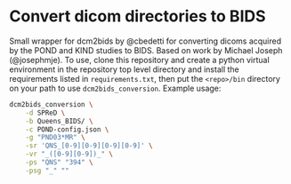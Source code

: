 # Convert dicom directories to BIDS

Small wrapper for dcm2bids by @cbedetti for converting dicoms acquired by the
POND and KIND studies to BIDS. Based on work by Michael Joseph (@josephmje).
To use, clone this repository and create a python virtual environment in
the repository top level directory and install the requirements listed in
`requirements.txt`, then put the `<repo>/bin` directory on your path to
use `dcm2bids_conversion`. Example usage:

```sh
dcm2bids_conversion \
    -d SPReD \
    -b Queens_BIDS/ \
    -c POND-config.json \
    -g "PND03*MR" \
    -sr 'QNS_[0-9][0-9][0-9][0-9]' \
    -vr "_([0-9][0-9])_" \
    -ps "QNS" "394" \
    -psg "_" ""
```

